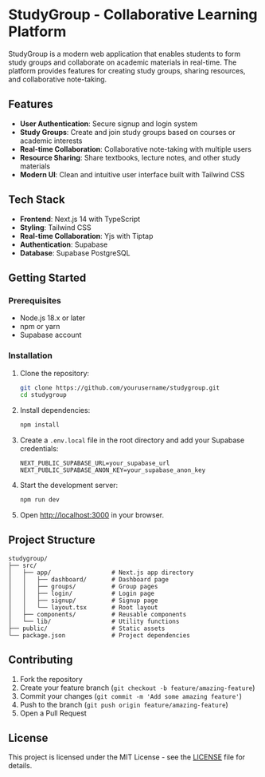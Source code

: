 # StudyGroup - Collaborative Learning Platform

StudyGroup is a modern web application that enables students to form study groups and collaborate on academic materials in real-time. The platform provides features for creating study groups, sharing resources, and collaborative note-taking.

## Features

- **User Authentication**: Secure signup and login system
- **Study Groups**: Create and join study groups based on courses or academic interests
- **Real-time Collaboration**: Collaborative note-taking with multiple users
- **Resource Sharing**: Share textbooks, lecture notes, and other study materials
- **Modern UI**: Clean and intuitive user interface built with Tailwind CSS

## Tech Stack

- **Frontend**: Next.js 14 with TypeScript
- **Styling**: Tailwind CSS
- **Real-time Collaboration**: Yjs with Tiptap
- **Authentication**: Supabase
- **Database**: Supabase PostgreSQL

## Getting Started

### Prerequisites

- Node.js 18.x or later
- npm or yarn
- Supabase account

### Installation

1. Clone the repository:
   ```bash
   git clone https://github.com/yourusername/studygroup.git
   cd studygroup
   ```

2. Install dependencies:
   ```bash
   npm install
   ```

3. Create a `.env.local` file in the root directory and add your Supabase credentials:
   ```
   NEXT_PUBLIC_SUPABASE_URL=your_supabase_url
   NEXT_PUBLIC_SUPABASE_ANON_KEY=your_supabase_anon_key
   ```

4. Start the development server:
   ```bash
   npm run dev
   ```

5. Open [http://localhost:3000](http://localhost:3000) in your browser.

## Project Structure

```
studygroup/
├── src/
│   ├── app/                 # Next.js app directory
│   │   ├── dashboard/       # Dashboard page
│   │   ├── groups/          # Group pages
│   │   ├── login/           # Login page
│   │   ├── signup/          # Signup page
│   │   └── layout.tsx       # Root layout
│   ├── components/          # Reusable components
│   └── lib/                 # Utility functions
├── public/                  # Static assets
└── package.json             # Project dependencies
```

## Contributing

1. Fork the repository
2. Create your feature branch (`git checkout -b feature/amazing-feature`)
3. Commit your changes (`git commit -m 'Add some amazing feature'`)
4. Push to the branch (`git push origin feature/amazing-feature`)
5. Open a Pull Request

## License

This project is licensed under the MIT License - see the [LICENSE](LICENSE) file for details.
